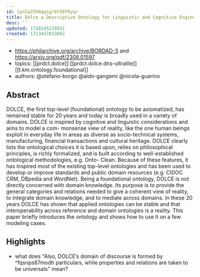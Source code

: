 ```yaml
---
id: iynlp25h6qqigrbt50f0yqr
title: Dolce a Descriptive Ontology for Linguistic and Cognitive Engineering
desc: ''
updated: 1728145239551
created: 1713457833062
---
```


- https://philarchive.org/archive/BORDAD-3 and https://arxiv.org/pdf/2308.01597
- topics: [[prdct.dolce]] [[prdct.dolce.dns-ultralite]] [[t.km.ontology.foundational]]
- authors: @stefano-borgo @aldo-gangemi @nicola-guarino 

## Abstract

DOLCE, the first top-level (foundational) ontology to be axiomatized, has remained stable for 20 years and today is broadly used in a variety of domains. DOLCE is inspired by cognitive and linguistic considerations and aims to model a com- monsense view of reality, like the one human beings exploit in everyday life in areas as diverse as socio-technical systems, manufacturing, financial transactions and cultural heritage. DOLCE clearly lists the ontological choices it is based upon, relies on philosophical principles, is richly formalized, and is built according to well-established ontological methodologies, e.g. Onto- Clean. Because of these features, it has inspired most of the existing top-level ontologies and has been used to develop or improve standards and public domain resources (e.g. CIDOC CRM, DBpedia and WordNet). Being a foundational ontology, DOLCE is not directly concerned with domain knowledge. Its purpose is to provide the general categories and relations needed to give a coherent view of reality, to integrate domain knowledge, and to mediate across domains. In these 20 years DOLCE has shown that applied ontologies can be stable and that interoperability across reference and domain ontologies is a reality. This paper briefly introduces the ontology and shows how to use it on a few modeling cases.

## Highlights

- what does "Also, DOLCE’s domain of discourse is formed by ^fqsnps87modh
particulars, while properties and relations are taken to be universals" mean?